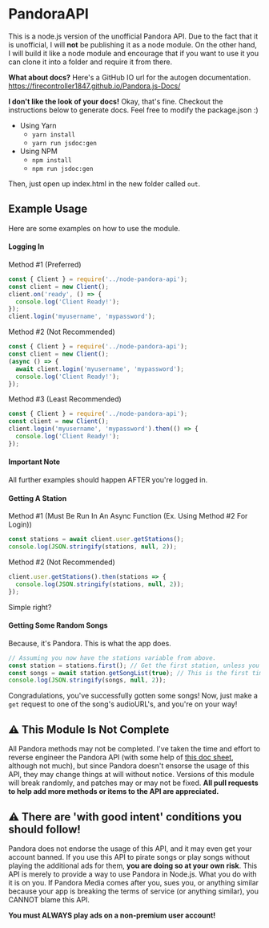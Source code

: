 # PandoraAPI
This is a node.js version of the unofficial Pandora API. Due to the fact that it is unofficial, I will __not__ be publishing it as a node module. On the other hand, I will build it like a node module and encourage that if you want to use it you can clone it into a folder and require it from there.

__What about docs?__ Here's a GitHub IO url for the autogen documentation. https://firecontroller1847.github.io/Pandora.js-Docs/

__I don't like the look of your docs!__ Okay, that's fine. Checkout the instructions below to generate docs. Feel free to modify the package.json :)

- Using Yarn
  - `yarn install`
  - `yarn run jsdoc:gen`
- Using NPM
  - `npm install`
  - `npm run jsdoc:gen`

Then, just open up index.html in the new folder called `out`.

## Example Usage
Here are some examples on how to use the module.

#### Logging In
Method #1 (Preferred)
```js
const { Client } = require('../node-pandora-api');
const client = new Client();
client.on('ready', () => {
  console.log('Client Ready!');
});
client.login('myusername', 'mypassword');
```

Method #2 (Not Recommended)
```js
const { Client } = require('../node-pandora-api');
const client = new Client();
(async () => {
  await client.login('myusername', 'mypassword');
  console.log('Client Ready!');
});
```

Method #3 (Least Recommended)
```js
const { Client } = require('../node-pandora-api');
const client = new Client();
client.login('myusername', 'mypassword').then(() => {
  console.log('Client Ready!');
});
```

#### Important Note
All further examples should happen AFTER you're logged in.

#### Getting A Station
Method #1 (Must Be Run In An Async Function (Ex. Using Method #2 For Login))
```js
const stations = await client.user.getStations();
console.log(JSON.stringify(stations, null, 2));
```

Method #2 (Not Recommended)
```js
client.user.getStations().then(stations => {
  console.log(JSON.stringify(stations, null, 2));
});
```
Simple right?

#### Getting Some Random Songs
Because, it's Pandora. This is what the app does.

```js
// Assuming you now have the stations variable from above.
const station = stations.first(); // Get the first station, unless you want to sift through them and find the one you want.
const songs = await station.getSongList(true); // This is the first time we're getting the song list, so we need to specify that using `true`.
console.log(JSON.stringify(songs, null, 2));
```

Congradulations, you've successfully gotten some songs! Now, just make a `get` request to one of the song's audioURL's, and you're on your way!

## ⚠ This Module Is Not Complete
All Pandora methods may not be completed. I've taken the time and effort to reverse engineer the Pandora API (with some help of [this doc sheet](https://6xq.net/pandora-apidoc/rest/), although not much), but since Pandora doesn't ensorse the usage of this API, they may change things at will without notice. Versions of this module will break randomly, and patches may or may not be fixed. **All pull requests to help add more methods or items to the API are appreciated.**

## ⚠ There are 'with good intent' conditions you should follow!
Pandora does not endorse the usage of this API, and it may even get your account banned. If you use this API to pirate songs or play songs without playing the additional ads for them, **you are doing so at your own risk**. This API is merely to provide a way to use Pandora in Node.js. What you do with it is on you. If Pandora Media comes after you, sues you, or anything similar because your app is breaking the terms of service (or anything similar), you CANNOT blame this API.

**You must ALWAYS play ads on a non-premium user account!**
